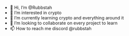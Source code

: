 - 👋 Hi, I’m @Rubbstah
- 👀 I’m interested in crypto
- 🌱 I’m currently learning crypto and everything around it
- 💞️ I’m looking to collaborate on every project to learn
- 📫 How to reach me discord @rubbstah

<!---
Rubbstah/Rubbstah is a ✨ special ✨ repository because its `README.md` (this file) appears on your GitHub profile.
You can click the Preview link to take a look at your changes.
--->
